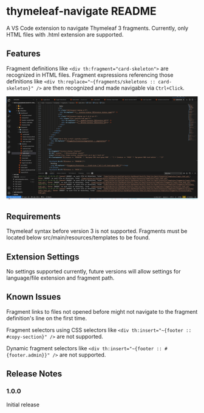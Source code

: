 # thymeleaf-navigate README

A VS Code extension to navigate Thymeleaf 3 fragments. Currently, only HTML files with .html extension are supported.

## Features

Fragment definitions like `<div th:fragment="card-skeleton">` are recognized in HTML files.
Fragment expressions referencing those definitions like
`<div th:replace="~{fragments/skeletons :: card-skeleton}" />` are then recognized and made navigable via
`Ctrl+Click`.

![thymeleaf-navigate demo](assets/images/demo.gif)

## Requirements

Thymeleaf syntax before version 3 is not supported. Fragments must be located below src/main/resources/templates to be found.

## Extension Settings

No settings supported currently, future versions will allow settings for language/file extension and fragment path.

## Known Issues

Fragment links to files not opened before might not navigate to the fragment definition's line on the first time.

Fragment selectors using CSS selectors like `<div th:insert="~{footer :: #copy-section}" />` are not supported.

Dynamic fragment selectors like `<div th:insert="~{footer :: #{footer.admin}}" />` are not supported.

## Release Notes

### 1.0.0

Initial release
